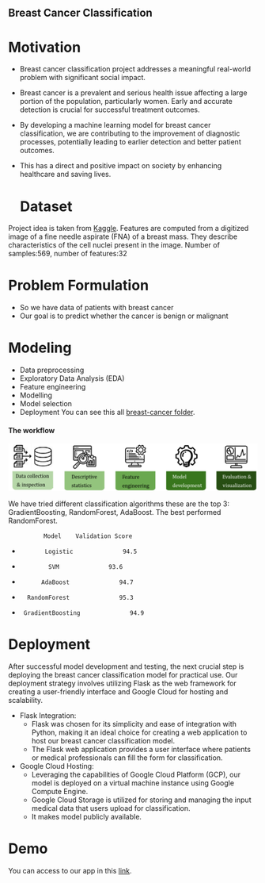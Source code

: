 ## Breast Cancer Classification

# Motivation

- Breast cancer classification project addresses a meaningful real-world problem with significant social impact. 
- Breast cancer is a prevalent and serious health issue affecting a large portion of the population, particularly women. Early and accurate detection is crucial for successful treatment outcomes. 
- By developing a machine learning model for breast cancer classification, we are contributing to the improvement of diagnostic processes, potentially leading to earlier detection and better patient outcomes. 
- This has a direct and positive impact on society by enhancing healthcare and saving lives.

  # Dataset
Project idea is taken from [Kaggle](https://www.kaggle.com/datasets/uciml/breast-cancer-wisconsin-data).
Features are computed from a digitized image of a fine needle aspirate (FNA) of a breast mass. They describe characteristics of the cell nuclei present in the image. 
Number of samples:569, number of features:32

# Problem Formulation

- So we have data of patients with breast cancer
- Our goal is to predict whether the cancer is benign or malignant


# Modeling
- Data preprocessing
- Exploratory Data Analysis (EDA)
- Feature engineering
- Modelling
- Model selection
- Deployment
  You can see this all [breast-cancer folder](https://github.com/hasmikmar/MLE/tree/main/breast_cancer). 
#### $\text{The workflow}$

<center><img src="https://github.com/Daniboy370/Machine-Learning/blob/master/Misc/Latex/Images/pipeline.png?raw=true" width="800px" style="width:800px" /></center>

We have tried different classification algorithms these are the top 3: GradientBoosting, RandomForest, AdaBoost. The best performed RandomForest.
              
              Model    Validation Score
-            Logistic              94.5
-             SVM              93.6
-           AdaBoost              94.7
-       RandomForest              95.3
-      GradientBoosting              94.9

# Deployment
After successful model development and testing, the next crucial step is deploying the breast cancer classification model for practical use.
Our deployment strategy involves utilizing Flask as the web framework for creating a user-friendly interface and Google Cloud for hosting and scalability.

- Flask Integration:
    -  Flask was chosen for its simplicity and ease of integration with Python, making it an ideal choice for creating a web application to host our breast cancer classification model.
    - The Flask web application provides a user interface where patients or medical professionals can fill the form for classification.
- Google Cloud Hosting:
    - Leveraging the capabilities of Google Cloud Platform (GCP), our model is deployed on a virtual machine instance using Google Compute Engine.
    - Google Cloud Storage is utilized for storing and managing the input medical data that users upload for classification.
    - It makes model publicly available.

# Demo
You can access to our app in this [link](https://mleproject-408120.an.r.appspot.com/).


